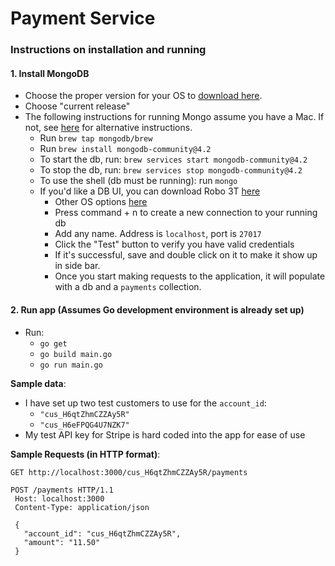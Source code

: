 # Payment Service

### Instructions on installation and running

#### 1. Install MongoDB
* Choose the proper version for your OS to [download here](https://www.mongodb.com/download-center/community). 
* Choose "current release"
* The following instructions for running Mongo assume you have a Mac. 
If not, see [here](https://docs.mongodb.com/manual/administration/install-community/) for alternative
instructions.
    * Run `brew tap mongodb/brew`
    * Run `brew install mongodb-community@4.2`
    * To start the db, run: `brew services start mongodb-community@4.2`
    * To stop the db, run: `brew services stop mongodb-community@4.2`
    * To use the shell (db must be running): run `mongo`
    * If you'd like a DB UI, you can download Robo 3T [here](https://download-test.robomongo.org/mac/robo3t-1.3.1-darwin-x86_64-7419c40.dmg)
        * Other OS options [here](https://robomongo.org/download)
        * Press command + n to create a new connection to your running db
        * Add any name. Address is `localhost`, port is `27017`
        * Click the "Test" button to verify you have valid credentials
        * If it's successful, save and double click on it to make it show up
        in side bar. 
        * Once you start making requests to the application, it will populate 
        with a db and a `payments` collection.
        


#### 2. Run app (Assumes Go development environment is already set up)
* Run:
    * `go get`
    * `go build main.go`
    * `go run main.go`

**Sample data**:
* I have set up two test customers to use for the `account_id`:
    * `"cus_H6qtZhmCZZAy5R"`
    * `"cus_H6eFPQG4U7NZK7"`
* My test API key for Stripe is hard coded into the app for ease
of use

**Sample Requests (in HTTP format)**:
```
GET http://localhost:3000/cus_H6qtZhmCZZAy5R/payments

POST /payments HTTP/1.1
 Host: localhost:3000
 Content-Type: application/json
 
 {
   "account_id": "cus_H6qtZhmCZZAy5R",
   "amount": "11.50"
 }
```

